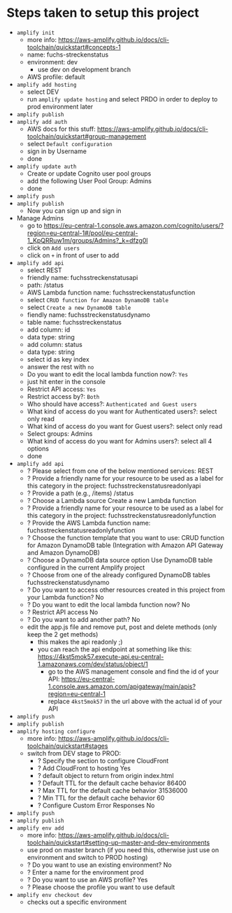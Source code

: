 # Steps taken to setup this project

- `amplify init`
  - more info: https://aws-amplify.github.io/docs/cli-toolchain/quickstart#concepts-1
  - name: fuchs-streckenstatus
  - environment: dev
    - use dev on development branch
  - AWS profile: default
- `amplify add hosting`
  - select DEV
  - run `amplify update hosting` and select PRDO in order to deploy to prod environment later
- `amplify publish`
- `amplify add auth`
  - AWS docs for this stuff: https://aws-amplify.github.io/docs/cli-toolchain/quickstart#group-management
  - select `Default configuration`
  - sign in by Username
  - done
- `amplify update auth`
  - Create or update Cognito user pool groups
  - add the following User Pool Group: Admins
  - done
- `amplify push`
- `amplify publish`
  - Now you can sign up and sign in
- Manage Admins
  - go to https://eu-central-1.console.aws.amazon.com/cognito/users/?region=eu-central-1#/pool/eu-central-1_KpQRRuw1m/groups/Admins?_k=dfzg0l
  - click on `Add users`
  - click on `+` in front of user to add
- `amplify add api`
  - select REST
  - friendly name: fuchsstreckenstatusapi
  - path: /status
  - AWS Lambda function name: fuchsstreckenstatusfunction
  - select `CRUD function for Amazon DynamoDB table`
  - select `Create a new DynamoDB table`
  - fiendly name: fuchsstreckenstatusdynamo
  - table name: fuchsstreckenstatus
  - add column: id
  - data type: string
  - add column: status
  - data type: string
  - select id as key index
  - answer the rest with `no`
  - Do you want to edit the local lambda function now?: `Yes`
  - just hit enter in the console
  - Restrict API access: `Yes`
  - Restrict access by?: `Both`
  - Who should have access?: `Authenticated and Guest users`
  - What kind of access do you want for Authenticated users?: select only read
  - What kind of access do you want for Guest users?: select only read
  - Select groups: Admins
  - What kind of access do you want for Admins users?: select all 4 options
  - done
- `amplify add api`
  - ? Please select from one of the below mentioned services: REST
  - ? Provide a friendly name for your resource to be used as a label for this category in the project: fuchsstreckenstatusreadonlyapi
  - ? Provide a path (e.g., /items) /status
  - ? Choose a Lambda source Create a new Lambda function
  - ? Provide a friendly name for your resource to be used as a label for this category in the project: fuchsstreckenstatusreadonlyfunction
  - ? Provide the AWS Lambda function name: fuchsstreckenstatusreadonlyfunction
  - ? Choose the function template that you want to use: CRUD function for Amazon DynamoDB table (Integration with Amazon API Gateway and Amazon DynamoDB)
  - ? Choose a DynamoDB data source option Use DynamoDB table configured in the current Amplify project
  - ? Choose from one of the already configured DynamoDB tables fuchsstreckenstatusdynamo
  - ? Do you want to access other resources created in this project from your Lambda function? No
  - ? Do you want to edit the local lambda function now? No
  - ? Restrict API access No
  - ? Do you want to add another path? No
  - edit the app.js file and remove put, post and delete methods (only keep the 2 get methods)
    - this makes the api readonly ;)
    - you can reach the api endpoint at something like this: https://4kst5mok57.execute-api.eu-central-1.amazonaws.com/dev/status/object/1
      - go to the AWS management console and find the id of your API: https://eu-central-1.console.aws.amazon.com/apigateway/main/apis?region=eu-central-1
      - replace `4kst5mok57` in the url above with the actual id of your API
- `amplify push`
- `amplify publish`
- `amplify hosting configure`
  - more info: https://aws-amplify.github.io/docs/cli-toolchain/quickstart#stages
  - switch from DEV stage to PROD:
    - ? Specify the section to configure CloudFront
    - ? Add CloudFront to hosting Yes
    - ? default object to return from origin index.html
    - ? Default TTL for the default cache behavior 86400
    - ? Max TTL for the default cache behavior 31536000
    - ? Min TTL for the default cache behavior 60
    - ? Configure Custom Error Responses No
- `amplify push`
- `amplify publish`
- `amplify env add`
  - more info: https://aws-amplify.github.io/docs/cli-toolchain/quickstart#setting-up-master-and-dev-environments
  - use prod on master branch (if you need this, otherwise just use on environment and switch to PROD hosting)
  - ? Do you want to use an existing environment? No
  - ? Enter a name for the environment prod
  - ? Do you want to use an AWS profile? Yes
  - ? Please choose the profile you want to use default
- `amplify env checkout dev`
  - checks out a specific environment
